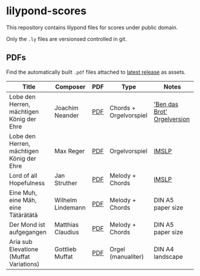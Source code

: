 # lilypond-scores

This repository contains lilypond files for scores under public domain.

Only the `.ly` files are versionsed controlled in git.

## PDFs

Find the automatically built `.pdf` files attached
to [latest release](https://github.com/ranacrocando/lilypond-scores/releases/latest) as assets.

| Title                                     | Composer          | PDF                                                                                                           | Type                   | Notes                                                                      |
|-------------------------------------------|-------------------|---------------------------------------------------------------------------------------------------------------|------------------------|----------------------------------------------------------------------------|
| Lobe den Herren, mächtigen König der Ehre | Joachim Neander   | [PDF](https://github.com/ranacrocando/lilypond-scores/releases/latest/download/lobe-den-herren.pdf)           | Chords + Orgelvorspiel | ['Ben das Brot' Orgelversion](https://www.youtube.com/watch?v=LqKfq1y2BJE) |
| Lobe den Herren, mächtigen König der Ehre | Max Reger         | [PDF](https://github.com/ranacrocando/lilypond-scores/releases/latest/download/max-reger-lobe-den-herren.pdf) | Orgelvorspiel          | [IMSLP](https://imslp.org/wiki/Special:ReverseLookup/929643)               |
| Lord of all Hopefulness                   | Jan Struther      | [PDF](https://github.com/ranacrocando/lilypond-scores/releases/latest/download/lord-of-all-hopefulness.pdf)   | Melody + Chords        | [IMSLP](https://imslp.org/wiki/Special:ReverseLookup/928986)               |
| Eine Muh, eine Mäh, eine Tätärätätä       | Wilhelm Lindemann | [PDF](https://github.com/ranacrocando/lilypond-scores/releases/latest/download/eine-muh-eine-maeh.pdf)        | Melody + Chords        | DIN A5 paper size                                                          |
| Der Mond ist aufgegangen                  | Matthias Claudius | [PDF](https://github.com/ranacrocando/lilypond-scores/releases/latest/download/der-mond-ist-aufgegangen.pdf)  | Melody + Chords        | DIN A5 paper size                                                          |
| Aria sub Elevatione (Muffat Variations)   | Gottlieb Muffat   | [PDF](https://github.com/ranacrocando/lilypond-scores/releases/latest/download/muffat-variations.pdf)         | Orgel (manualiter)     | DIN A4 landscape                                                           |
